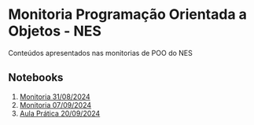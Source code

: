 # Monitoria Programação Orientada a Objetos - NES

Conteúdos apresentados nas monitorias de POO do NES

## Notebooks

1. [Monitoria 31/08/2024](monitoria-poo-31-08-2024.ipynb)
2. [Monitoria 07/09/2024](monitoria-poo-31-08-2024.ipynb)
3. [Aula Prática 20/09/2024](Exercícios_Herança.ipynb)
